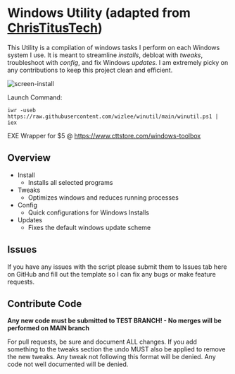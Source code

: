 # Windows Utility (adapted from [ChrisTitusTech](https://github.com/ChrisTitusTech/winutil))

This Utility is a compilation of windows tasks I perform on each Windows system I use. It is meant to streamline *installs*, debloat with *tweaks*, troubleshoot with *config*, and fix Windows *updates*. I am extremely picky on any contributions to keep this project clean and efficient. 

![screen-install](screen-install.png)

Launch Command:

```
iwr -useb https://raw.githubusercontent.com/wizlee/winutil/main/winutil.ps1 | iex
```

EXE Wrapper for $5 @ https://www.cttstore.com/windows-toolbox

## Overview

- Install
  - Installs all selected programs
- Tweaks
  - Optimizes windows and reduces running processes
- Config
  - Quick configurations for Windows Installs
- Updates
  - Fixes the default windows update scheme

## Issues

If you have any issues with the script please submit them to Issues tab here on GitHub and fill out the template so I can fix any bugs or make feature requests. 

## Contribute Code

**Any new code must be submitted to TEST BRANCH! - No merges will be performed on MAIN branch**

For pull requests, be sure and document ALL changes. If you add something to the tweaks section the undo MUST also be applied to remove the new tweaks. Any tweak not following this format will be denied. Any code not well documented will be denied.
